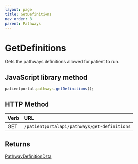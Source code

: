 ```yaml
---
layout: page
title: GetDefinitions
nav_order: 8
parent: Pathways
---
```


# GetDefinitions

Gets the pathways definitions allowed for patient to run.

## JavaScript library method

```javascript
patientportal.pathways.getDefinitions();
```

## HTTP Method

| Verb | URL                                               |
|:-----|:--------------------------------------------------|
| GET | `/patientportalapi/pathways/get-definitions` |

## Returns

[PathwayDefinitionData](#_PathwayDefinitionData)
